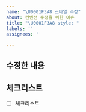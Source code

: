 ```yaml
---
name: "\U0001F3A8 스타일 수정"
about: 컨벤션 수정을 위한 이슈
title: "\U0001F3A8 style: "
labels: ''
assignees: ''

---
```


## 수정한 내용

## 체크리스트
- [ ] 체크리스트
